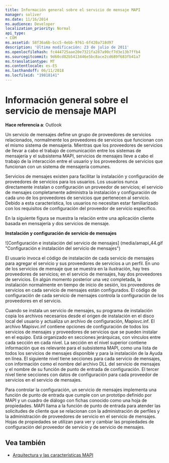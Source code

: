```yaml
---
title: Información general sobre el servicio de mensaje MAPI
manager: soliver
ms.date: 11/16/2014
ms.audience: Developer
localization_priority: Normal
api_type:
- COM
ms.assetid: 58f36a6b-bcc5-4ebb-9761-6f420a718d97
description: 'Última modificación: 23 de julio de 2011'
ms.openlocfilehash: fc444725aae20e7321fa287a90cf7d3e13b7ffb4
ms.sourcegitcommit: 9d60cd82b5413446e5bc8ace2cd689f683fb41a7
ms.translationtype: MT
ms.contentlocale: es-ES
ms.lasthandoff: 06/11/2018
ms.locfileid: "19818141"
---
```

# <a name="mapi-message-service-overview"></a>Información general sobre el servicio de mensaje MAPI
  
**Hace referencia a**: Outlook 
  
Un servicio de mensajes define un grupo de proveedores de servicios relacionados, normalmente los proveedores de servicios que funcionan con el mismo sistema de mensajería. Mientras que los proveedores de servicios de llevar a cabo el trabajo de comunicación entre los sistemas de mensajería y el subsistema MAPI, servicios de mensajes lleve a cabo el trabajo de la interacción entre el usuario y los proveedores de servicios que funcionan con un sistema de mensajería comunes.  
  
Servicios de mensajes existen para facilitar la instalación y configuración de proveedores de servicios para los usuarios. Los usuarios nunca directamente instalan o configuración un proveedor de servicios; el servicio de mensajes completamente administra la instalación y configuración de cada uno de los proveedores de servicios que pertenecen al servicio. Debido a esta característica, los usuarios no necesitan estar familiarizado con los requisitos de configuración del proveedor de servicio específico. 
  
En la siguiente figura se muestra la relación entre una aplicación cliente basada en mensajería y dos servicios de mensaje.
  
**Instalación y configuración de servicio de mensajes**
  
![Configuración e instalación del servicio de mensajes] (media/amapi_44.gif "Configuración e instalación del servicio de mensajes")
  
El usuario invoca el código de instalación de cada servicio de mensajes para agregar el servicio y sus proveedores de servicios a un perfil. En uno de los servicios de mensaje que se muestra en la ilustración, hay tres proveedores de servicios; en el servicio de mensajes, hay dos proveedores de servicios. En algún momento posterior una vez completada, la instalación normalmente en tiempo de inicio de sesión, los proveedores de servicios en cada servicio de mensajes están configurados. El código de configuración de cada servicio de mensajes controla la configuración de los proveedores en el servicio.
  
Cuando se instala un servicio de mensajes, su programa de instalación copia los archivos necesarios desde el origen de instalación en el disco local del usuario y actualiza un archivo de configuración, Mapisvc.inf. El archivo Mapisvc.inf contiene opciones de configuración de todos los servicios de mensajes y proveedores de servicios que se pueden instalar en el equipo. Está organizado en secciones jerárquicas, con vínculos entre cada sección en cada nivel. La sección en el nivel superior contiene información que es relevante para el subsistema MAPI, como una lista de todos los servicios de mensajes disponible y para la instalación de la Ayuda en línea. El siguiente nivel tiene secciones para cada servicio de mensajes, con información como el nombre del archivo DLL del servicio de mensajes y el nombre de su función de punto de entrada de configuración. El tercer nivel tiene secciones con datos de configuración para cada proveedor de servicios en el servicio de mensajes. 
  
Para controlar la configuración, un servicio de mensajes implementa una función de punto de entrada que cumple con un prototipo definido por MAPI y un cuadro de diálogo con fichas conocido como una hoja de propiedades. MAPI llama a la función de punto de entrada para atender las solicitudes de cliente que se relacionan con la administración de perfiles y la administración de proveedores de servicio en el servicio de mensajes. Hojas de propiedades se utilizan para ver y cambiar las propiedades de configuración del proveedor de servicio y de servicio de mensajes. 
  
## <a name="see-also"></a>Vea también

- [Arquitectura y las características MAPI](mapi-features-and-architecture.md)

